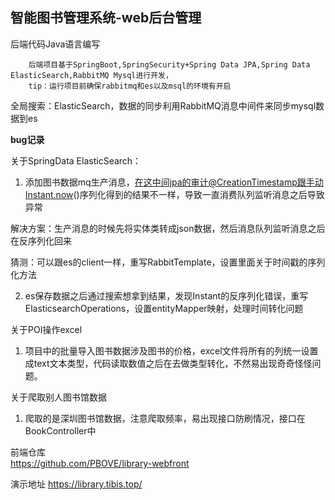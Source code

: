 ## 智能图书管理系统-web后台管理

后端代码Java语言编写
~~~
    后端项目基于SpringBoot,SpringSecurity+Spring Data JPA,Spring Data ElasticSearch,RabbitMQ Mysql进行开发，
    tip：运行项目前确保rabbitmq和es以及msql的环境有开启
~~~


全局搜索：ElasticSearch，数据的同步利用RabbitMQ消息中间件来同步mysql数据到es

**bug记录**

关于SpringData ElasticSearch： 
 
 1. 添加图书数据mq生产消息，在这中间jpa的审计@CreationTimestamp跟手动Instant.now()序列化得到的结果不一样，导致一直消费队列监听消息之后导致异常
   
   解决方案：生产消息的时候先将实体类转成json数据，然后消息队列监听消息之后在反序列化回来
   
   猜测：可以跟es的client一样，重写RabbitTemplate，设置里面关于时间戳的序列化方法
   
 2. es保存数据之后通过搜索想拿到结果，发现Instant的反序列化错误，重写ElasticsearchOperations，设置entityMapper映射，处理时间转化问题
 
关于POI操作excel
 1. 项目中的批量导入图书数据涉及图书的价格，excel文件将所有的列统一设置成text文本类型，代码读取数值之后在去做类型转化，不然易出现奇奇怪怪问题。

关于爬取别人图书馆数据
 1. 爬取的是深圳图书馆数据，注意爬取频率，易出现接口防刷情况，接口在BookController中


前端仓库   
 https://github.com/PBOVE/library-webfront
 
演示地址
https://library.tibis.top/
